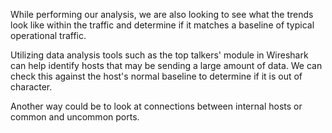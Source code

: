 While performing our analysis, we are also looking to see what the trends look like within the traffic and determine if it matches a baseline of typical operational traffic.

Utilizing data analysis tools such as the top talkers' module in Wireshark can help identify hosts that may be sending a large amount of data. We can check this against the host's normal baseline to determine if it is out of character.

Another way could be to look at connections between internal hosts or common and uncommon ports.
